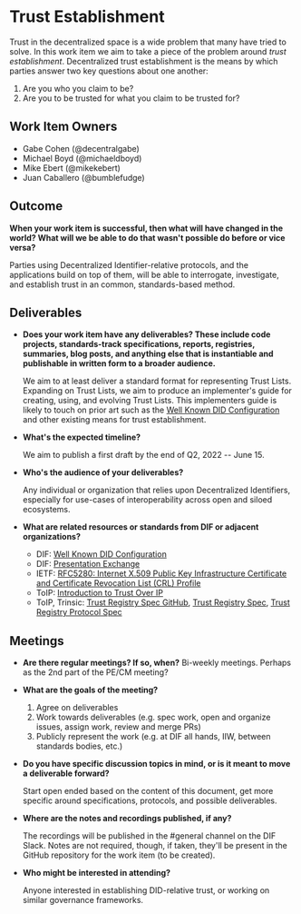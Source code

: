 # Trust Establishment

Trust in the decentralized space is a wide problem that many have tried to solve. In this work item we aim to take a piece of the problem around _trust establishment_. Decentralized trust establishment is the means by which parties answer two key questions about one another:

1. Are you who you claim to be?
2. Are you to be trusted for what you claim to be trusted for?


## Work Item Owners
- Gabe Cohen (@decentralgabe)
- Michael Boyd (@michaeldboyd)
- Mike Ebert (@mikekebert)
- Juan Caballero (@bumblefudge)

## Outcome
**When your work item is successful, then what will have changed in the world? What will we be able to do that wasn't possible do before or vice versa?**

Parties using Decentralized Identifier-relative protocols, and the applications build on top of them, will be able to interrogate, investigate, and establish trust in an common, standards-based method.

## Deliverables
- **Does your work item have any deliverables? These include code projects,
  standards-track specifications, reports, registries, summaries, blog posts,
  and anything else that is instantiable and publishable in written form to a
  broader audience.**

  We aim to at least deliver a standard format for representing Trust Lists. 
  Expanding on Trust Lists, we aim to produce an implementer's guide for creating, using, and evolving Trust Lists. This implementers guide is likely to touch on prior art such as the [Well Known DID Configuration](https://identity.foundation/.well-known/resources/did-configuration/) and other existing means for trust establishment.

- **What's the expected timeline?**

  We aim to publish a first draft by the end of Q2, 2022 -- June 15.

- **Who's the audience of your deliverables?**

  Any individual or organization that relies upon Decentralized Identifiers, especially for use-cases of interoperability across open and siloed ecosystems.

- **What are related resources or standards from DIF or adjacent organizations?**

  - DIF: [Well Known DID Configuration](https://identity.foundation/.well-known/resources/did-configuration/)
  - DIF: [Presentation Exchange](https://identity.foundation/presentation-exchange/)
  - IETF: [RFC5280: Internet X.509 Public Key Infrastructure Certificate and Certificate Revocation List (CRL) Profile](https://datatracker.ietf.org/doc/html/rfc5280)
  - ToIP: [Introduction to Trust Over IP](https://www.trustoverip.org/wp-content/uploads/Introduction-to-ToIP-V2.0-2021-11-17.pdf)
  - ToIP, Trinsic: [Trust Registry Spec GitHub](https://github.com/trustoverip/tswg-trust-registry-tf), [Trust Registry Spec](https://trinsic-id.github.io/tswg-trust-registry-tf/), [Trust Registry Protocol Spec](https://wiki.trustoverip.org/display/HOME/ToIP+Trust+Registry+Protocol+Specification)


## Meetings
- **Are there regular meetings? If so, when?**
  Bi-weekly meetings. Perhaps as the 2nd part of the PE/CM meeting?

- **What are the goals of the meeting?**

  1. Agree on deliverables
  2. Work towards deliverables (e.g. spec work, open and organize issues, assign work, review and merge PRs)
  3. Publicly represent the work (e.g. at DIF all hands, IIW, between standards bodies, etc.)

- **Do you have specific discussion topics in mind, or is it meant to move a
  deliverable forward?**

  Start open ended based on the content of this document, get more specific around specifications, protocols, and possible deliverables.

- **Where are the notes and recordings published, if any?**
    
  The recordings will be published in the #general channel on the DIF Slack. Notes are not required, though, if taken, they'll be present in the GitHub repository for the work item (to be created).

- **Who might be interested in attending?**

  Anyone interested in establishing DID-relative trust, or working on similar governance frameworks.
